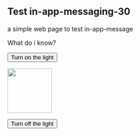<!DOCTYPE html>
<html>

 <head>
        
 <script>

 </script>
</head> 

<body>

<h2>Test in-app-messaging-30</h2>

<p>a simple web page to test in-app-message </p>

<p>What do i know?</p>

<button onclick="document.getElementById('myImage').src='https://www.google.com/images/srpr/logo4w.png'">Turn on the light</button>

<img id="myImage" src="https://www.google.com/images/srpr/logo4w.png" style="width:100px">

<button onclick="document.getElementById('myImage').src='https://www.google.com/images/srpr/logo4w.png'">Turn off the light</button>




<script src="https://static.pushe.co/pusheweb.js"></script>
<script>
    Pushe.init("5ej158r7z9r8278e");
    Pushe.subscribe();
</script>
	
   <!-- Pushe.init("5ej158r7z9r8278e");
    Pushe.subscribe();
-->

</body>
</html>
